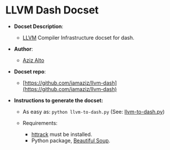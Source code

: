 LLVM Dash Docset
=======================

- __Docset Description__:
    - [LLVM](http://llvm.org/) Compiler Infrastructure docset for dash.

- __Author__:
    - [Aziz Alto](https://github.com/iamaziz)

- __Docset repo__:
    - [https://github.com/iamaziz/llvm-dash](https://github.com/iamaziz/llvm-dash)

- __Instructions to generate the docset:__
	- As easy as:
	``
		python llvm-to-dash.py
	``
	 (See: [llvm-to-dash.py](https://github.com/iamaziz/llvm-dash/blob/master/llvm-to-dash.py))

	- Requirements:
		- [httrack](http://www.httrack.com/) must be installed.
		- Python package, [Beautiful Soup](https://pypi.python.org/pypi/beautifulsoup4/4.3.2).
